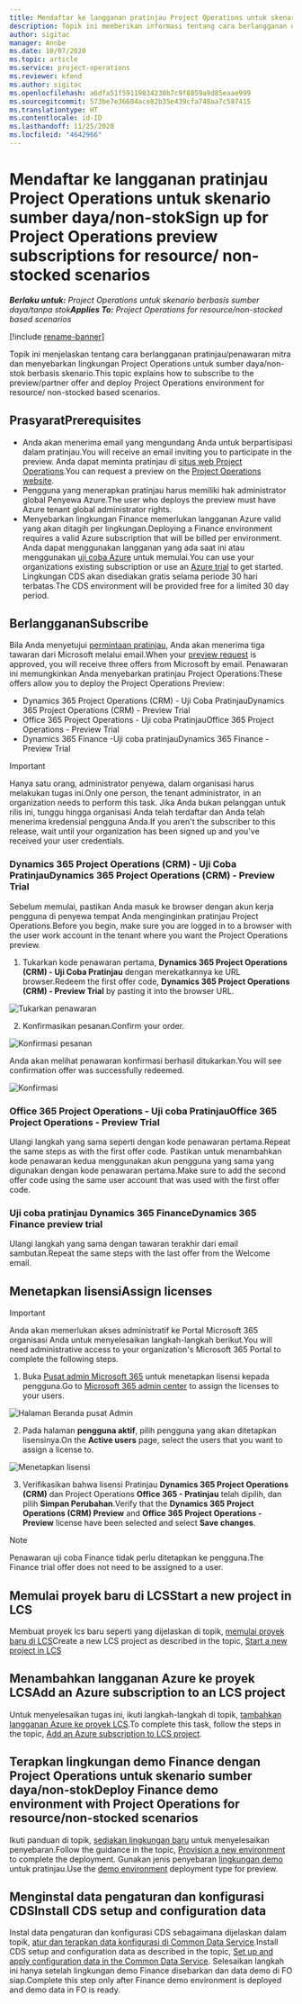 ```yaml
---
title: Mendaftar ke langganan pratinjau Project Operations untuk skenario sumber daya/non-stok
description: Topik ini memberikan informasi tentang cara berlangganan dan menyebarkan Project Operations untuk skenario berbasis sumber daya/non-stok.
author: sigitac
manager: Annbe
ms.date: 10/07/2020
ms.topic: article
ms.service: project-operations
ms.reviewer: kfend
ms.author: sigitac
ms.openlocfilehash: a6dfa51f59119834230b7c9f8859a9d85eaae999
ms.sourcegitcommit: 573be7e36604ace82b35e439cfa748aa7c587415
ms.translationtype: HT
ms.contentlocale: id-ID
ms.lasthandoff: 11/25/2020
ms.locfileid: "4642966"
---
```

# <a name="sign-up-for-project-operations-preview-subscriptions-for-resource-non-stocked-scenarios"></a><span data-ttu-id="01aac-103">Mendaftar ke langganan pratinjau Project Operations untuk skenario sumber daya/non-stok</span><span class="sxs-lookup"><span data-stu-id="01aac-103">Sign up for Project Operations preview subscriptions for resource/ non-stocked scenarios</span></span>

<span data-ttu-id="01aac-104">_**Berlaku untuk:** Project Operations untuk skenario berbasis sumber daya/tanpa stok_</span><span class="sxs-lookup"><span data-stu-id="01aac-104">_**Applies To:** Project Operations for resource/non-stocked based scenarios_</span></span>

[!include [rename-banner](~/includes/cc-data-platform-banner.md)]

<span data-ttu-id="01aac-105">Topik ini menjelaskan tentang cara berlangganan pratinjau/penawaran mitra dan menyebarkan lingkungan Project Operations untuk sumber daya/non-stok berbasis skenario.</span><span class="sxs-lookup"><span data-stu-id="01aac-105">This topic explains how to subscribe to the preview/partner offer and deploy Project Operations environment for resource/ non-stocked based scenarios.</span></span>

## <a name="prerequisites"></a><span data-ttu-id="01aac-106">Prasyarat</span><span class="sxs-lookup"><span data-stu-id="01aac-106">Prerequisites</span></span>

- <span data-ttu-id="01aac-107">Anda akan menerima email yang mengundang Anda untuk berpartisipasi dalam pratinjau.</span><span class="sxs-lookup"><span data-stu-id="01aac-107">You will receive an email inviting you to participate in the preview.</span></span> <span data-ttu-id="01aac-108">Anda dapat meminta pratinjau di [situs web Project Operations](https://dynamics.microsoft.com/en-us/project-operations/overview/).</span><span class="sxs-lookup"><span data-stu-id="01aac-108">You can request a preview on the [Project Operations website](https://dynamics.microsoft.com/en-us/project-operations/overview/).</span></span>
- <span data-ttu-id="01aac-109">Pengguna yang menerapkan pratinjau harus memiliki hak administrator global Penyewa Azure.</span><span class="sxs-lookup"><span data-stu-id="01aac-109">The user who deploys the preview must have Azure tenant global administrator rights.</span></span>
- <span data-ttu-id="01aac-110">Menyebarkan lingkungan Finance memerlukan langganan Azure valid yang akan ditagih per lingkungan.</span><span class="sxs-lookup"><span data-stu-id="01aac-110">Deploying a Finance environment requires a valid Azure subscription that will be billed per environment.</span></span> <span data-ttu-id="01aac-111">Anda dapat menggunakan langganan yang ada saat ini atau menggunakan [uji coba Azure](https://azure.microsoft.com/en-us/free/) untuk memulai.</span><span class="sxs-lookup"><span data-stu-id="01aac-111">You can use your organizations existing subscription or use an [Azure trial](https://azure.microsoft.com/en-us/free/) to get started.</span></span> <span data-ttu-id="01aac-112">Lingkungan CDS akan disediakan gratis selama periode 30 hari terbatas.</span><span class="sxs-lookup"><span data-stu-id="01aac-112">The CDS environment will be provided free for a limited 30 day period.</span></span>

## <a name="subscribe"></a><span data-ttu-id="01aac-113">Berlangganan</span><span class="sxs-lookup"><span data-stu-id="01aac-113">Subscribe</span></span>

<span data-ttu-id="01aac-114">Bila Anda menyetujui [permintaan pratinjau](https://forms.office.com/FormsPro/Pages/ResponsePage.aspx?id=v4j5cvGGr0GRqy180BHbR56j8lZs0FdAvwT75_WNFyxUMkRDV1NYQU5TNjE2VjhKOVBUNVg2R0s1NC4u), Anda akan menerima tiga tawaran dari Microsoft melalui email.</span><span class="sxs-lookup"><span data-stu-id="01aac-114">When your [preview request](https://forms.office.com/FormsPro/Pages/ResponsePage.aspx?id=v4j5cvGGr0GRqy180BHbR56j8lZs0FdAvwT75_WNFyxUMkRDV1NYQU5TNjE2VjhKOVBUNVg2R0s1NC4u) is approved, you will receive three offers from Microsoft by email.</span></span> <span data-ttu-id="01aac-115">Penawaran ini memungkinkan Anda menyebarkan pratinjau Project Operations:</span><span class="sxs-lookup"><span data-stu-id="01aac-115">These offers allow you to deploy the Project Operations Preview:</span></span>

- <span data-ttu-id="01aac-116">Dynamics 365 Project Operations (CRM) - Uji Coba Pratinjau</span><span class="sxs-lookup"><span data-stu-id="01aac-116">Dynamics 365 Project Operations (CRM) - Preview Trial</span></span>
- <span data-ttu-id="01aac-117">Office 365 Project Operations - Uji coba Pratinjau</span><span class="sxs-lookup"><span data-stu-id="01aac-117">Office 365 Project Operations - Preview Trial</span></span>
- <span data-ttu-id="01aac-118">Dynamics 365 Finance -Uji coba pratinjau</span><span class="sxs-lookup"><span data-stu-id="01aac-118">Dynamics 365 Finance - Preview Trial</span></span>

> [!IMPORTANT]
> <span data-ttu-id="01aac-119">Hanya satu orang, administrator penyewa, dalam organisasi harus melakukan tugas ini.</span><span class="sxs-lookup"><span data-stu-id="01aac-119">Only one person, the tenant administrator, in an organization needs to perform this task.</span></span> <span data-ttu-id="01aac-120">Jika Anda bukan pelanggan untuk rilis ini, tunggu hingga organisasi Anda telah terdaftar dan Anda telah menerima kredensial pengguna Anda.</span><span class="sxs-lookup"><span data-stu-id="01aac-120">If you aren't the subscriber to this release, wait until your organization has been signed up and you've received your user credentials.</span></span>

### <a name="dynamics-365-project-operations-crm---preview-trial"></a><span data-ttu-id="01aac-121">Dynamics 365 Project Operations (CRM) - Uji Coba Pratinjau</span><span class="sxs-lookup"><span data-stu-id="01aac-121">Dynamics 365 Project Operations (CRM) - Preview Trial</span></span> 

<span data-ttu-id="01aac-122">Sebelum memulai, pastikan Anda masuk ke browser dengan akun kerja pengguna di penyewa tempat Anda menginginkan pratinjau Project Operations.</span><span class="sxs-lookup"><span data-stu-id="01aac-122">Before you begin, make sure you are logged in to a browser with the user work account in the tenant where you want the Project Operations preview.</span></span>

1. <span data-ttu-id="01aac-123">Tukarkan kode penawaran pertama, **Dynamics 365 Project Operations (CRM) - Uji Coba Pratinjau** dengan merekatkannya ke URL browser.</span><span class="sxs-lookup"><span data-stu-id="01aac-123">Redeem the first offer code, **Dynamics 365 Project Operations (CRM) - Preview Trial** by pasting it into the browser URL.</span></span>

![Tukarkan penawaran](./media/16RedeemFirstOfferNew.png)

2. <span data-ttu-id="01aac-125">Konfirmasikan pesanan.</span><span class="sxs-lookup"><span data-stu-id="01aac-125">Confirm your order.</span></span>

![Konfirmasi pesanan](./media/17ConfirmOrderNew.png)

<span data-ttu-id="01aac-127">Anda akan melihat penawaran konfirmasi berhasil ditukarkan.</span><span class="sxs-lookup"><span data-stu-id="01aac-127">You will see confirmation offer was successfully redeemed.</span></span>

![Konfirmasi](./media/18OrderConfirmationNew.png)

### <a name="office-365-project-operations---preview-trial"></a><span data-ttu-id="01aac-129">Office 365 Project Operations - Uji coba Pratinjau</span><span class="sxs-lookup"><span data-stu-id="01aac-129">Office 365 Project Operations - Preview Trial</span></span>

<span data-ttu-id="01aac-130">Ulangi langkah yang sama seperti dengan kode penawaran pertama.</span><span class="sxs-lookup"><span data-stu-id="01aac-130">Repeat the same steps as with the first offer code.</span></span> <span data-ttu-id="01aac-131">Pastikan untuk menambahkan kode penawaran kedua menggunakan akun pengguna yang sama yang digunakan dengan kode penawaran pertama.</span><span class="sxs-lookup"><span data-stu-id="01aac-131">Make sure to add the second offer code using the same user account that was used with the first offer code.</span></span>

### <a name="dynamics-365-finance-preview-trial"></a><span data-ttu-id="01aac-132">Uji coba pratinjau Dynamics 365 Finance</span><span class="sxs-lookup"><span data-stu-id="01aac-132">Dynamics 365 Finance preview trial</span></span>

<span data-ttu-id="01aac-133">Ulangi langkah yang sama dengan tawaran terakhir dari email sambutan.</span><span class="sxs-lookup"><span data-stu-id="01aac-133">Repeat the same steps with the last offer from the Welcome email.</span></span>

## <a name="assign-licenses"></a><span data-ttu-id="01aac-134">Menetapkan lisensi</span><span class="sxs-lookup"><span data-stu-id="01aac-134">Assign licenses</span></span>

> [!IMPORTANT]
> <span data-ttu-id="01aac-135">Anda akan memerlukan akses administratif ke Portal Microsoft 365 organisasi Anda untuk menyelesaikan langkah-langkah berikut.</span><span class="sxs-lookup"><span data-stu-id="01aac-135">You will need administrative access to your organization's Microsoft 365 Portal to complete the following steps.</span></span>

1. <span data-ttu-id="01aac-136">Buka [Pusat admin Microsoft 365](https://portal.office.com/) untuk menetapkan lisensi kepada pengguna.</span><span class="sxs-lookup"><span data-stu-id="01aac-136">Go to [Microsoft 365 admin center](https://portal.office.com/) to assign the licenses to your users.</span></span>

![Halaman Beranda pusat Admin](./media/14AdminPortal.png)

2. <span data-ttu-id="01aac-138">Pada halaman **pengguna aktif**, pilih pengguna yang akan ditetapkan lisensinya.</span><span class="sxs-lookup"><span data-stu-id="01aac-138">On the **Active users** page, select the users that you want to assign a license to.</span></span>

![Menetapkan lisensi](./media/15AssignLicenses.png)

3. <span data-ttu-id="01aac-140">Verifikasikan bahwa lisensi Pratinjau **Dynamics 365 Project Operations (CRM)** dan Project Operations **Office 365 - Pratinjau** telah dipilih, dan pilih **Simpan Perubahan**.</span><span class="sxs-lookup"><span data-stu-id="01aac-140">Verify that the **Dynamics 365 Project Operations (CRM) Preview** and **Office 365 Project Operations - Preview** license have been selected and select **Save changes**.</span></span>

> [!NOTE]
> <span data-ttu-id="01aac-141">Penawaran uji coba Finance tidak perlu ditetapkan ke pengguna.</span><span class="sxs-lookup"><span data-stu-id="01aac-141">The Finance trial offer does not need to be assigned to a user.</span></span>

## <a name="start-a-new-project-in-lcs"></a><span data-ttu-id="01aac-142">Memulai proyek baru di LCS</span><span class="sxs-lookup"><span data-stu-id="01aac-142">Start a new project in LCS</span></span>

<span data-ttu-id="01aac-143">Membuat proyek lcs baru seperti yang dijelaskan di topik, [memulai proyek baru di LCS](create-lcs-project.md)</span><span class="sxs-lookup"><span data-stu-id="01aac-143">Create a new LCS project as described in the topic, [Start a new project in LCS](create-lcs-project.md)</span></span>

## <a name="add-an-azure-subscription-to-an-lcs-project"></a><span data-ttu-id="01aac-144">Menambahkan langganan Azure ke proyek LCS</span><span class="sxs-lookup"><span data-stu-id="01aac-144">Add an Azure subscription to an LCS project</span></span>

<span data-ttu-id="01aac-145">Untuk menyelesaikan tugas ini, ikuti langkah-langkah di topik, [tambahkan langganan Azure ke proyek LCS](resource-add-azure-subscription-lcs-project.md).</span><span class="sxs-lookup"><span data-stu-id="01aac-145">To complete this task, follow the steps in the topic, [Add an Azure subscription to LCS project](resource-add-azure-subscription-lcs-project.md).</span></span>

## <a name="deploy-finance-demo-environment-with-project-operations-for-resourcenon-stocked-scenarios"></a><span data-ttu-id="01aac-146">Terapkan lingkungan demo Finance dengan Project Operations untuk skenario sumber daya/non-stok</span><span class="sxs-lookup"><span data-stu-id="01aac-146">Deploy Finance demo environment with Project Operations for resource/non-stocked scenarios</span></span>

<span data-ttu-id="01aac-147">Ikuti panduan di topik, [sediakan lingkungan baru](resource-provision-new-environment.md) untuk menyelesaikan penyebaran.</span><span class="sxs-lookup"><span data-stu-id="01aac-147">Follow the guidance in the topic, [Provision a new environment](resource-provision-new-environment.md) to complete the deployment.</span></span> <span data-ttu-id="01aac-148">Gunakan jenis penyebaran [lingkungan demo](https://docs.microsoft.com/dynamics365/fin-ops-core/dev-itpro/deployment/deploy-demo-environment) untuk pratinjau.</span><span class="sxs-lookup"><span data-stu-id="01aac-148">Use the [demo environment](https://docs.microsoft.com/dynamics365/fin-ops-core/dev-itpro/deployment/deploy-demo-environment) deployment type for preview.</span></span> 

## <a name="install-cds-setup-and-configuration-data"></a><span data-ttu-id="01aac-149">Menginstal data pengaturan dan konfigurasi CDS</span><span class="sxs-lookup"><span data-stu-id="01aac-149">Install CDS setup and configuration data</span></span>

<span data-ttu-id="01aac-150">Instal data pengaturan dan konfigurasi CDS sebagaimana dijelaskan dalam topik, [atur dan terapkan data konfigurasi di Common Data Service](resource-apply-pro-setup-config-data.md).</span><span class="sxs-lookup"><span data-stu-id="01aac-150">Install CDS setup and configuration data as described in the topic, [Set up and apply configuration data in the Common Data Service](resource-apply-pro-setup-config-data.md).</span></span>
<span data-ttu-id="01aac-151">Selesaikan langkah ini hanya setelah lingkungan demo Finance disebarkan dan data demo di FO siap.</span><span class="sxs-lookup"><span data-stu-id="01aac-151">Complete this step only after Finance demo environment is deployed and demo data in FO is ready.</span></span>

